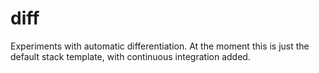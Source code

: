 # diff

Experiments with automatic differentiation. At the moment this is just
the default stack template, with continuous integration added.
